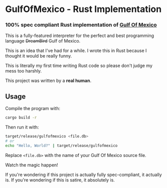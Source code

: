 # GulfOfMexico - Rust Implementation

### 100% spec compliant Rust implementation of [Gulf Of Mexico](https://github.com/TodePond/GulfOfMexico)

This is a fully-featured interpreter for the perfect and best programming language ~~DreamBird~~ Gulf of Mexico.

This is an idea that I've had for a while. I wrote this in Rust because I thought it would be really funny.

This is literally my first time writing Rust code so please don't judge my mess too harshly.

This project was written by a **real human**.

## Usage

Compile the program with:
```bash
cargo build -r
```

Then run it with:
```bash
target/release/gulfofmexico <file.db>
# or
echo "Hello, World?" | target/release/gulfofmexico
```

Replace `<file.db>` with the name of your Gulf Of Mexico source file.

Watch the magic happen!

If you're wondering if this project is actually fully spec-compliant, it actually is. If you're wondering if this is satire, it absolutely is.
